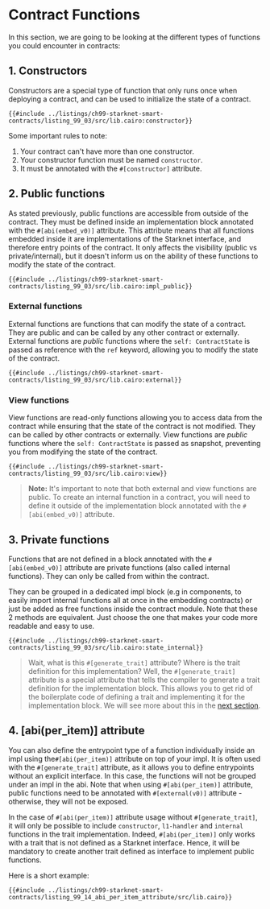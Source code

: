 # Contract Functions

In this section, we are going to be looking at the different types of functions you could encounter in contracts:

## 1. Constructors

Constructors are a special type of function that only runs once when deploying a contract, and can be used to initialize the state of a contract.

```rust,noplayground
{{#include ../listings/ch99-starknet-smart-contracts/listing_99_03/src/lib.cairo:constructor}}
```

Some important rules to note:

1. Your contract can't have more than one constructor.
2. Your constructor function must be named `constructor`.
3. It must be annotated with the `#[constructor]` attribute.

## 2. Public functions

As stated previously, public functions are accessible from outside of the contract. They must be defined inside an implementation block annotated with the `#[abi(embed_v0)]` attribute. This attribute means that all functions embedded inside it are implementations of the Starknet interface, and therefore entry points of the contract. It only affects the visibility (public vs private/internal), but it doesn't inform us on the ability of these functions to modify the state of the contract.

```rust,noplayground
{{#include ../listings/ch99-starknet-smart-contracts/listing_99_03/src/lib.cairo:impl_public}}
```

### External functions

External functions are functions that can modify the state of a contract. They are public and can be called by any other contract or externally.
External functions are _public_ functions where the `self: ContractState` is passed as reference with the `ref` keyword, allowing you to modify the state of the contract.

```rust,noplayground
{{#include ../listings/ch99-starknet-smart-contracts/listing_99_03/src/lib.cairo:external}}
```

### View functions

View functions are read-only functions allowing you to access data from the contract while ensuring that the state of the contract is not modified. They can be called by other contracts or externally.
View functions are _public_ functions where the `self: ContractState` is passed as snapshot, preventing you from modifying the state of the contract.

```rust,noplayground
{{#include ../listings/ch99-starknet-smart-contracts/listing_99_03/src/lib.cairo:view}}
```

> **Note:** It's important to note that both external and view functions are public. To create an internal function in a contract, you will need to define it outside of the implementation block annotated with the `#[abi(embed_v0)]` attribute.

## 3. Private functions

Functions that are not defined in a block annotated with the `#[abi(embed_v0)]` attribute are private functions (also called internal functions). They can only be called from within the contract.

They can be grouped in a dedicated impl block (e.g in components, to easily import internal functions all at once in the embedding contracts) or just be added as free functions inside the contract module.
Note that these 2 methods are equivalent. Just choose the one that makes your code more readable and easy to use.

```rust,noplayground
{{#include ../listings/ch99-starknet-smart-contracts/listing_99_03/src/lib.cairo:state_internal}}
```

> Wait, what is this `#[generate_trait]` attribute? Where is the trait definition for this implementation? Well, the `#[generate_trait]` attribute is a special attribute that tells the compiler to generate a trait definition for the implementation block. This allows you to get rid of the boilerplate code of defining a trait and implementing it for the implementation block. We will see more about this in the [next section](./ch13-04-reducing-boilerplate.md).

## 4. [abi(per_item)] attribute

You can also define the entrypoint type of a function individually inside an impl using the`#[abi(per_item)]` attribute on top of your impl. It is often used with the `#[generate_trait]` attribute, as it allows you to define entrypoints without an explicit interface. In this case, the functions will not be grouped under an impl in the abi. Note that when using `#[abi(per_item)]` attribute, public functions need to be annotated with `#[external(v0)]` attribute - otherwise, they will not be exposed.

In the case of `#[abi(per_item)]` attribute usage without `#[generate_trait]`, it will only be possible to include `constructor`, `l1-handler` and `internal` functions in the trait implementation. Indeed, `#[abi(per_item)]` only works with a trait that is not defined as a Starknet interface. Hence, it will be mandatory to create another trait defined as interface to implement public functions.

Here is a short example:

```rust,noplayground
{{#include ../listings/ch99-starknet-smart-contracts/listing_99_14_abi_per_item_attribute/src/lib.cairo}}
```
